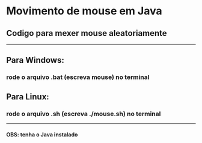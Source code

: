 # Movimento de mouse em Java
  
## Codigo para mexer mouse aleatoriamente
***

## Para Windows:
### rode o arquivo .bat (escreva mouse) no terminal

## Para Linux:
### rode o arquivo .sh (escreva ./mouse.sh) no terminal   
***  
#### OBS: tenha o Java instalado
